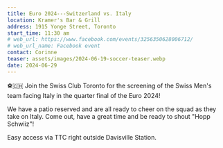 ```yaml
---
title: Euro 2024---Switzerland vs. Italy
location: Kramer's Bar & Grill
address: 1915 Yonge Street, Toronto
start_time: 11:30 am
# web_url: https://www.facebook.com/events/3256350628006712/
# web_url_name: Facebook event
contact: Corinne
teaser: assets/images/2024-06-19-soccer-teaser.webp
date: 2024-06-29
---
```


:soccer::switzerland: Join the Swiss Club Toronto for the screening of the
Swiss Men's team facing Italy in the quarter final of the Euro 2024!

We have a patio reserved and are all ready to cheer on the squad as they take
on Italy. Come out, have a great time and be ready to shout "Hopp Schwiiz"!

Easy access via TTC right outside Davisville Station.

[via facebook]: <{{ page.web_url }}>
